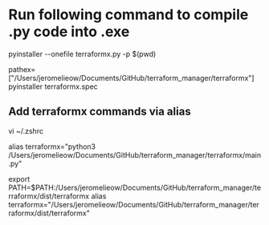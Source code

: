 # Run following command to compile .py code into .exe

pyinstaller --onefile terraformx.py -p $(pwd)

pathex=["/Users/jeromelieow/Documents/GitHub/terraform_manager/terraformx"]
pyinstaller terraformx.spec

## Add terraformx commands via alias

vi ~/.zshrc

alias terraformx="python3 /Users/jeromelieow/Documents/GitHub/terraform_manager/terraformx/main.py"

export PATH=$PATH:/Users/jeromelieow/Documents/GitHub/terraform_manager/terraformx/dist/terraformx
alias terraformx="/Users/jeromelieow/Documents/GitHub/terraform_manager/terraformx/dist/terraformx"
